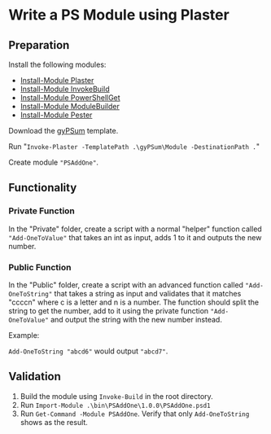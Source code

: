 # Write a PS Module using Plaster

## Preparation

Install the following modules:

- [Install-Module Plaster](https://github.com/PowerShell/Plaster)
- [Install-Module InvokeBuild](https://github.com/nightroman/Invoke-Build)
- [Install-Module PowerShellGet](https://docs.microsoft.com/en-us/powershell/module/powershellget)
- [Install-Module ModuleBuilder](https://github.com/PoshCode/ModuleBuilder)
- [Install-Module Pester](https://github.com/pester/Pester)

Download the [gyPSum](https://github.com/SimonWahlin/gyPSum) template.

Run "`Invoke-Plaster -TemplatePath .\gyPSum\Module -DestinationPath .`"

Create module `"PSAddOne"`.

## Functionality

### Private Function
In the "Private" folder, create a script with a normal "helper" function called `"Add-OneToValue"` that takes an int as input, adds 1 to it and outputs the new number.

### Public Function
In the "Public" folder, create a script with an advanced function called `"Add-OneToString"` that takes a string as input and validates that it matches "ccccn" where c is a letter and n is a number. The function should split the string to get the number, add to it using the private function `"Add-OneToValue"` and output the string with the new number instead.

Example:

`Add-OneToString "abcd6"` would output `"abcd7"`.

## Validation

1. Build the module using `Invoke-Build` in the root directory.
2. Run `Import-Module .\bin\PSAddOne\1.0.0\PSAddOne.psd1`
3. Run `Get-Command -Module PSAddOne`. Verify that only `Add-OneToString` shows as the result.
